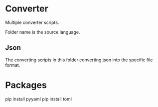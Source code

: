 # Converter

Multiple converter scripts. 

Folder name is the source language.

## Json

The converting scripts in this folder converting json into the specific file format.


# Packages

pip install pyyaml
pip install toml